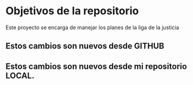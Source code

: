 # Objetivos de la repositorio

Este proyecto se encarga de manejar los planes de la liga de la justicia

## Estos cambios son nuevos desde GITHUB
## Estos cambios son nuevos desde mi repositorio LOCAL.

